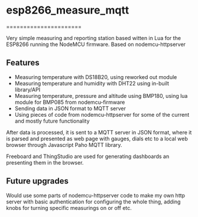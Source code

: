 # esp8266_measure_mqtt
======================

Very simple measuring and reporting station based witten in Lua for the ESP8266 running the NodeMCU firmware.
Based on nodemcu-httpserver

## Features

* Measuring temperature with DS18B20, using reworked out module
* Measuring temperature and humidity with DHT22 using in-built library/API
* Measuring temperature, pressure and altitude using BMP180, using lua module for BMP085 from nodemcu-firmware
* Sending data in JSON format to MQTT server
* Using pieces of code from nodemcu-httpserver for some of the current and mostly future functionality

After data is processed, it is sent to a MQTT server in JSON format, where it is parsed and presented as web page with gauges, dials etc
to a local web browser through Javascript Paho MQTT library.

Freeboard and ThingStudio are used for generating dashboards an presenting them in the browser.

## Future upgrades

Would use some parts of nodemcu-httpserver code to make my own http server with basic authentication for configuring the whole thing,
adding knobs for turning specific measurings on or off etc.


